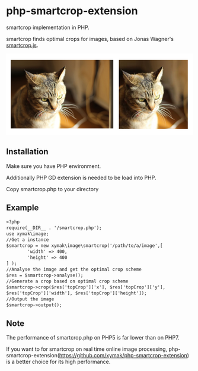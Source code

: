 # php-smartcrop-extension

smartcrop implementation in PHP.

smartcrop finds optimal crops for images, based on Jonas Wagner's [smartcrop.js](https://github.com/jwagner/smartcrop.js).

![Example](./example.png)

## Installation

Make sure you have PHP environment.

Additionally PHP GD extension is needed to be load into PHP.

Copy smartcrop.php to your directory

## Example 
```
<?php
require(__DIR__ . '/smartcrop.php');
use xymak\image;
//Get a instance
$smartcrop = new xymak\image\smartcrop('/path/to/a/image',[
        'width' => 400,
        'height' => 400
] );
//Analyse the image and get the optimal crop scheme
$res = $smartcrop->analyse();
//Generate a crop based on optimal crop scheme
$smartcrop->crop($res['topCrop']['x'], $res['topCrop']['y'], $res['topCrop']['width'], $res['topCrop']['height']);
//Output the image
$smartcrop->output();
```

## Note

The performance of smartcrop.php on PHP5 is far lower than on PHP7.

If you want to for smartcrop on real time online image processing, php-smartcrop-extension(https://github.com/xymak/php-smartcrop-extension) is a better choice for its high performance.
